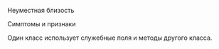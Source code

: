 Неуместная близость

Симптомы и признаки

Один класс использует служебные поля и методы другого класса.

